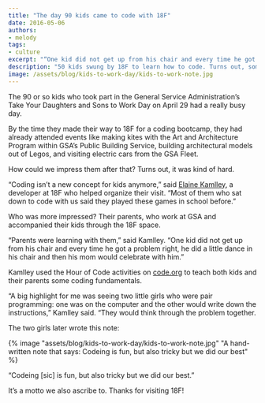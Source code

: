 ```yaml
---
title: "The day 90 kids came to code with 18F"
date: 2016-05-06
authors:
- melody
tags:
- culture
excerpt: "“One kid did not get up from his chair and every time he got a problem right, he did a little dance in his chair and then his mom would celebrate with him.”"
description: "50 kids swung by 18F to learn how to code. Turns out, some of them already knew how..."
image: /assets/blog/kids-to-work-day/kids-to-work-note.jpg
---
```


The 90 or so kids who took part in the General Service Administration’s
Take Your Daughters and Sons to Work Day on April 29 had a really busy
day.

By the time they made their way to 18F for a coding bootcamp, they had
already attended events like making kites with the Art and Architecture
Program within GSA’s Public Building Service, building architectural
models out of Legos, and visiting electric cars from the GSA Fleet.

How could we impress them after that? Turns out, it was kind of hard.

“Coding isn’t a new concept for kids anymore,” said [Elaine
Kamlley](https://18f.gsa.gov/team/elaine/), a developer at 18F who
helped organize their visit. “Most of them who sat down to code with us
said they played these games in school before.”

Who was more impressed? Their parents, who work at GSA and accompanied
their kids through the 18F space.

“Parents were learning with them,” said Kamlley. “One kid did not get up
from his chair and every time he got a problem right, he did a little
dance in his chair and then his mom would celebrate with him.”

Kamlley used the Hour of Code activities on
[code.org](https://code.org/) to teach both kids and their parents
some coding fundamentals.

“A big highlight for me was seeing two little girls who were pair
programming: one was on the computer and the other would write down the
instructions,” Kamlley said. “They would think through the problem
together.

The two girls later wrote this note:

{% image "assets/blog/kids-to-work-day/kids-to-work-note.jpg" "A hand-written note that says: Codeing is fun, but also tricky but we did our best" %}

“Codeing [sic] is fun, but also tricky but we did our best.”

It’s a motto we also ascribe to. Thanks for visiting 18F!
